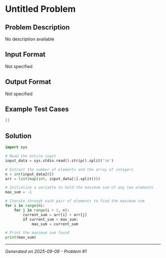 # Untitled Problem

## Problem Description
No description available

## Input Format
Not specified

## Output Format
Not specified

## Example Test Cases
```json
[]
```

## Solution
```python
import sys

# Read the entire input
input_data = sys.stdin.read().strip().split('\n')

# Extract the number of elements and the array of integers
n = int(input_data[0])
arr = list(map(int, input_data[1].split()))

# Initialize a variable to hold the maximum sum of any two elements
max_sum = -1

# Iterate through each pair of elements to find the maximum sum
for i in range(n):
    for j in range(i + 1, n):
        current_sum = arr[i] + arr[j]
        if current_sum > max_sum:
            max_sum = current_sum

# Print the maximum sum found
print(max_sum)
```

---
*Generated on 2025-09-08 - Problem #1*